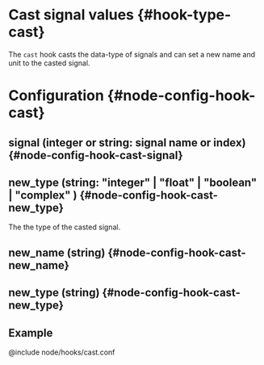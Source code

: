 # Cast signal values {#hook-type-cast}

The `cast` hook casts the data-type of signals and can set a new name and unit to the casted signal.

# Configuration {#node-config-hook-cast}

## signal (integer or string: signal name or index) {#node-config-hook-cast-signal}

## new_type (string: "integer" | "float" | "boolean" | "complex" ) {#node-config-hook-cast-new_type}

The the type of the casted signal.

## new_name (string) {#node-config-hook-cast-new_name}

## new_type (string) {#node-config-hook-cast-new_type}

## Example

@include node/hooks/cast.conf
